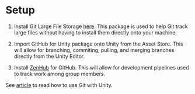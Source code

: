 # Setup

1. Install Git Large File Storage [here](https://git-lfs.github.com/ "Git LFS"). This package is used to help Git track large files without having to install them directly onto your machine.

2. Import GitHub for Unity package onto Unity from the Asset Store. This will allow for branching, commiting, pulling, and merging branches directly from the Unity Editor.

3. Install [ZenHub](https://www.zenhub.com/extension "Zenhub Webpage") for GitHub. This will allow for development pipelines used to track work among group members.

See [article](https://thoughtbot.com/blog/how-to-git-with-unity "How to Git with Unity") to read how to use Git with Unity.
